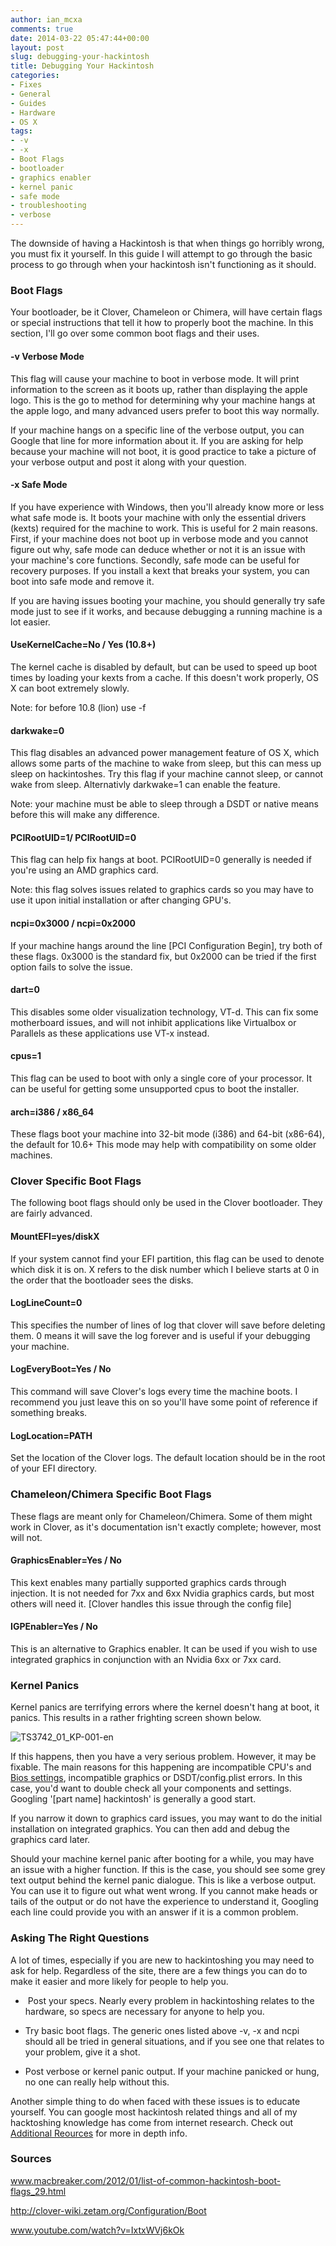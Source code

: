 ```yaml
---
author: ian_mcxa
comments: true
date: 2014-03-22 05:47:44+00:00
layout: post
slug: debugging-your-hackintosh
title: Debugging Your Hackintosh
categories:
- Fixes
- General
- Guides
- Hardware
- OS X
tags:
- -v
- -x
- Boot Flags
- bootloader
- graphics enabler
- kernel panic
- safe mode
- troubleshooting
- verbose
---
```


The downside of having a Hackintosh is that when things go horribly wrong, you must fix it yourself. In this guide I will attempt to go through the basic process to go through when your hackintosh isn't functioning as it should.


### Boot Flags


Your bootloader, be it Clover, Chameleon or Chimera, will have certain flags or special instructions that tell it how to properly boot the machine. In this section, I'll go over some common boot flags and their uses.


#### -v Verbose Mode


This flag will cause your machine to boot in verbose mode. It will print information to the screen as it boots up, rather than displaying the apple logo. This is the go to method for determining why your machine hangs at the apple logo, and many advanced users prefer to boot this way normally.

If your machine hangs on a specific line of the verbose output, you can Google that line for more information about it. If you are asking for help because your machine will not boot, it is good practice to take a picture of your verbose output and post it along with your question.


#### -x Safe Mode


If you have experience with Windows, then you'll already know more or less what safe mode is. It boots your machine with only the essential drivers (kexts) required for the machine to work. This is useful for 2 main reasons. First, if your machine does not boot up in verbose mode and you cannot figure out why, safe mode can deduce whether or not it is an issue with your machine's core functions. Secondly, safe mode can be useful for recovery purposes. If you install a kext that breaks your system, you can boot into safe mode and remove it.

If you are having issues booting your machine, you should generally try safe mode just to see if it works, and because debugging a running machine is a lot easier.


#### UseKernelCache=No / Yes (10.8+)


The kernel cache is disabled by default, but can be used to speed up boot times by loading your kexts from a cache. If this doesn't work properly, OS X can boot extremely slowly.

Note: for before 10.8 (lion) use -f


#### darkwake=0


This flag disables an advanced power management feature of OS X, which allows some parts of the machine to wake from sleep, but this can mess up sleep on hackintoshes. Try this flag if your machine cannot sleep, or cannot wake from sleep. Alternativly darkwake=1 can enable the feature.

Note: your machine must be able to sleep through a DSDT or native means before this will make any difference.


#### PCIRootUID=1/ PCIRootUID=0


This flag can help fix hangs at boot. PCIRootUID=0 generally is needed if you're using an AMD graphics card.

Note: this flag solves issues related to graphics cards so you may have to use it upon initial installation or after changing GPU's.


#### ncpi=0x3000 / ncpi=0x2000


If your machine hangs around the line [PCI Configuration Begin], try both of these flags. 0x3000 is the standard fix, but 0x2000 can be tried if the first option fails to solve the issue.


#### dart=0


This disables some older visualization technology, VT-d. This can fix some motherboard issues, and will not inhibit applications like Virtualbox or Parallels as these applications use VT-x instead.


#### cpus=1


This flag can be used to boot with only a single core of your processor. It can be useful for getting some unsupported cpus to boot the installer.


#### arch=i386 / x86_64


These flags boot your machine into 32-bit mode (i386) and 64-bit (x86-64), the default for 10.6+ This mode may help with compatibility on some older machines.


### Clover Specific Boot Flags


The following boot flags should only be used in the Clover bootloader. They are fairly advanced.


#### MountEFI=yes/diskX


If your system cannot find your EFI partition, this flag can be used to denote which disk it is on. X refers to the disk number which I believe starts at 0 in the order that the bootloader sees the disks.


#### LogLineCount=0


This specifies the number of lines of log that clover will save before deleting them. 0 means it will save the log forever and is useful if your debugging your machine.


#### LogEveryBoot=Yes / No


This command will save Clover's logs every time the machine boots. I recommend you just leave this on so you'll have some point of reference if something breaks.


#### LogLocation=PATH


Set the location of the Clover logs. The default location should be in the root of your EFI directory.


### Chameleon/Chimera Specific Boot Flags


These flags are meant only for Chameleon/Chimera. Some of them might work in Clover, as it's documentation isn't exactly complete; however, most will not.


#### GraphicsEnabler=Yes / No


This kext enables many partially supported graphics cards through injection. It is not needed for 7xx and 6xx Nvidia graphics cards, but most others will need it. [Clover handles this issue through the config file]


#### IGPEnabler=Yes / No


This is an alternative to Graphics enabler. It can be used if you wish to use integrated graphics in conjunction with an Nvidia 6xx or 7xx card.




### Kernel Panics


Kernel panics are terrifying errors where the kernel doesn't hang at boot, it panics. This results in a rather frighting screen shown below.

![TS3742_01_KP-001-en](/images/guide-images/TS3742_01_KP-001-en.jpg)


If this happens, then you have a very serious problem. However, it may be fixable. The main reasons for this happening are incompatible CPU's and [Bios settings](http://www.skylineosx.com/installation/bios-configuration/), incompatible graphics or DSDT/config.plist errors. In this case, you'd want to double check all your components and settings. Googling '[part name] hackintosh' is generally a good start.

If you narrow it down to graphics card issues, you may want to do the initial installation on integrated graphics. You can then add and debug the graphics card later.

Should your machine kernel panic after booting for a while, you may have an issue with a higher function. If this is the case, you should see some grey text output behind the kernel panic dialogue. This is like a verbose output. You can use it to figure out what went wrong. If you cannot make heads or tails of the output or do not have the experience to understand it, Googling each line could provide you with an answer if it is a common problem.


### Asking The Right Questions


A lot of times, especially if you are new to hackintoshing you may need to ask for help. Regardless of the site, there are a few things you can do to make it easier and more likely for people to help you.



	
  *  Post your specs. Nearly every problem in hackintoshing relates to the hardware, so specs are necessary for anyone to help you.

	
  * Try basic boot flags. The generic ones listed above -v, -x and ncpi should all be tried in general situations, and if you see one that relates to your problem, give it a shot.

	
  * Post verbose or kernel panic output. If your machine panicked or hung, no one can really help without this.


Another simple thing to do when faced with these issues is to educate yourself. You can google most hackintosh related things and all of my hacktoshing knowledge has come from internet research. Check out [Additional Reources](http://www.skylineosx.com/additional-resources/) for more in depth info.


### Sources


www.macbreaker.com/2012/01/list-of-common-hackintosh-boot-flags_29.html

http://clover-wiki.zetam.org/Configuration/Boot

www.youtube.com/watch?v=IxtxWVj6kOk
